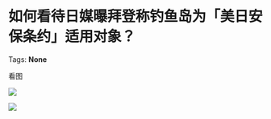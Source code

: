 # 如何看待日媒曝拜登称钓鱼岛为「美日安保条约」适用对象？

Tags: **None**

看图

![](https://pic4.zhimg.com/50/v2-e41f63caeebffa47d93f1e68d4176753_hd.jpg?source=1940ef5c)  


![](https://pic3.zhimg.com/50/v2-4711f17cdf22cd110ac51c0ef9441a0b_hd.jpg?source=1940ef5c)

